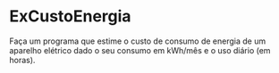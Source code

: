 # ExCustoEnergia
Faça um programa que estime o custo de consumo de energia de um aparelho elétrico dado o seu consumo em kWh/mês e o uso diário (em horas).
